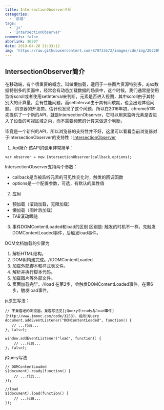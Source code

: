 ```yaml
---
title: IntersectionObserver介绍
categories:
  - '前端'
tags:
  - 'js'
  - 'IntersectionObserver'
comments: false
abbrlink: 36207
date: 2019-04-20 21:33:12
img: 'https://raw.githubusercontent.com/879733672/images/cdn/img/202209041650625.jpg'
---
```

## IntersectionObserver简介
在移动端，有个很重要的概念，叫做懒加载，适用于一些图片资源特别多，ajax数据特别多的页面中，经常会有动态加载数据的场景中，这个时候，我们通常是使用监听scroll或者使用setInterval来判断，元素是否进入视图，其中scroll由于其特别大的计算量，会有性能问题，而setInterval由于其有间歇期，也会出现体验问题。
浏览器的开发商，估计也发现了这个问题，所以在2016年初，chrome51率先提供了一个新的API，就是IntersectionObserver，它可以用来监听元素是否进入了设备的可视区域之内，而不需要频繁的计算来做这个判断。

毕竟是一个新兴的API，所以浏览器的支持性并不好，这里可以看看当前浏览器对于IntersectionObserver的支持性：[IntersectionObserver](http://caniuse.com/#search=IntersectionObserver)

1. Api简介
该API的调用非常简单：
```
var observer = new IntersectionObserver(callback,options);
```
IntersectionObserver支持两个参数：

* callback是当被监听元素的可见性变化时，触发的回调函数
* options是一个配置参数，可选，有默认的属性值

2. 应用
* 预加载（滚动加载，无限加载）
* 懒加载（图片后加载）
* TAB滚动跟随

3. 事件DOMContentLoaded和load的区别
区别是: 触发的时机不一样，先触发DOMContentLoaded事件，后触发load事件。

DOM文档加载的步骤为

1. 解析HTML结构。
2. DOM树构建完成。//DOMContentLoaded
3. 加载外部脚本和样式表文件。
4. 解析并执行脚本代码。
5. 加载图片等外部文件。
6. 页面加载完毕。//load
在第2步，会触发DOMContentLoaded事件。在第6步，触发load事件。

js原生写法：
```
// 不兼容老的浏览器，兼容写法见[jQuery中ready与load事件](http://www.imooc.com/code/3253)，或用jQuery
document.addEventListener("DOMContentLoaded", function() {
   // ...代码...
}, false);

window.addEventListener("load", function() {
    // ...代码...
}, false);
```
jQuery写法
```
// DOMContentLoaded
$(document).ready(function() {
    // ...代码...
});

//load
$(document).load(function() {
    // ...代码...
});
```